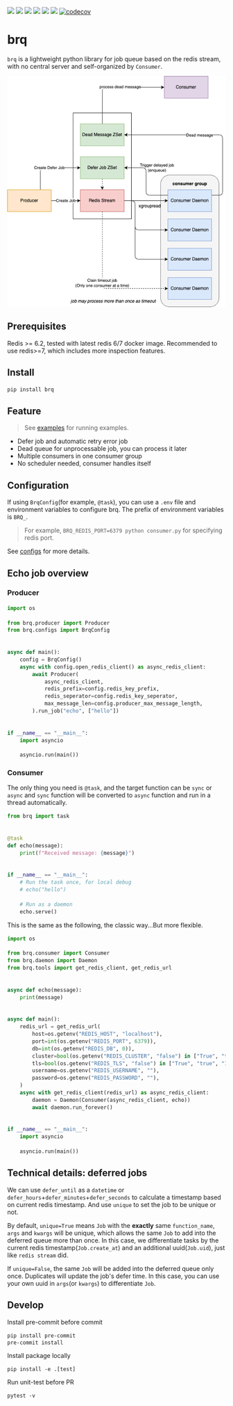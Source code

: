 ![](https://img.shields.io/github/license/wh1isper/brq)
![](https://img.shields.io/github/v/release/wh1isper/brq)
![](https://img.shields.io/docker/image-size/wh1isper/brq)
![](https://img.shields.io/pypi/dm/brq)
![](https://img.shields.io/github/last-commit/wh1isper/brq)
![](https://img.shields.io/pypi/pyversions/brq)
[![codecov](https://codecov.io/github/b-scheduler/brq/graph/badge.svg?token=84A7BQZIS2)](https://codecov.io/github/b-scheduler/brq)

# brq

`brq` is a lightweight python library for job queue based on the redis stream, with no central server and self-organized by `Consumer`.

![Architecture.png](./assets/Architecture.png)

## Prerequisites

Redis >= 6.2, tested with latest redis 6/7 docker image. Recommended to use redis>=7, which includes more inspection features.

## Install

`pip install brq`

## Feature

> See [examples](%22./examples%22) for running examples.

- Defer job and automatic retry error job
- Dead queue for unprocessable job, you can process it later
- Multiple consumers in one consumer group
- No scheduler needed, consumer handles itself

## Configuration

If using `BrqConfig`(for example, `@task`), you can use a `.env` file and environment variables to configure brq. The prefix of environment variables is `BRQ_`.

> For example, `BRQ_REDIS_PORT=6379 python consumer.py` for specifying redis port.

See [configs](./brq/configs.py) for more details.

## Echo job overview

### Producer

```python
import os

from brq.producer import Producer
from brq.configs import BrqConfig


async def main():
    config = BrqConfig()
    async with config.open_redis_client() as async_redis_client:
        await Producer(
            async_redis_client,
            redis_prefix=config.redis_key_prefix,
            redis_seperator=config.redis_key_seperator,
            max_message_len=config.producer_max_message_length,
        ).run_job("echo", ["hello"])


if __name__ == "__main__":
    import asyncio

    asyncio.run(main())
```

### Consumer

The only thing you need is `@task`, and the target function can be `sync` or `async` and `sync` function will be converted to `async` function and run in a thread automatically.

```python
from brq import task


@task
def echo(message):
    print(f"Received message: {message}")


if __name__ == "__main__":
    # Run the task once, for local debug
    # echo("hello")

    # Run as a daemon
    echo.serve()
```

This is the same as the following, the classic way...But more flexible.

```python
import os

from brq.consumer import Consumer
from brq.daemon import Daemon
from brq.tools import get_redis_client, get_redis_url


async def echo(message):
    print(message)


async def main():
    redis_url = get_redis_url(
        host=os.getenv("REDIS_HOST", "localhost"),
        port=int(os.getenv("REDIS_PORT", 6379)),
        db=int(os.getenv("REDIS_DB", 0)),
        cluster=bool(os.getenv("REDIS_CLUSTER", "false") in ["True", "true", "1"]),
        tls=bool(os.getenv("REDIS_TLS", "false") in ["True", "true", "1"]),
        username=os.getenv("REDIS_USERNAME", ""),
        password=os.getenv("REDIS_PASSWORD", ""),
    )
    async with get_redis_client(redis_url) as async_redis_client:
        daemon = Daemon(Consumer(async_redis_client, echo))
        await daemon.run_forever()


if __name__ == "__main__":
    import asyncio

    asyncio.run(main())
```

## Technical details: deferred jobs

We can use `defer_until` as a `datetime` or `defer_hours`+`defer_minutes`+`defer_seconds` to calculate a timestamp based on current redis timestamp. And use `unique` to set the job to be unique or not.

By default, `unique=True` means `Job` with the **exactly** same `function_name`, `args` and `kwargs` will be unique, which allows the same `Job` to add into the deferred queue more than once. In this case, we differentiate tasks by the current redis timestamp(`Job.create_at`) and an additional uuid(`Job.uid`), just like `redis stream` did.

If `unique=False`, the same `Job` will be added into the deferred queue only once. Duplicates will update the job's defer time. In this case, you can use your own uuid in `args`(or `kwargs`) to differentiate `Job`.

## Develop

Install pre-commit before commit

```
pip install pre-commit
pre-commit install
```

Install package locally

```
pip install -e .[test]
```

Run unit-test before PR

```
pytest -v
```
